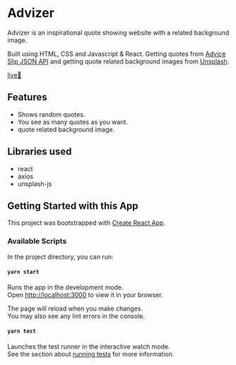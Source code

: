 # Advizer

Advizer is an inspirational quote showing website with a related background image.

Built using HTML, CSS and Javascript & React. Getting quotes from [Advice Slip JSON API](https://api.adviceslip.com/) and getting quote related background images from [Unsplash](https://unsplash.com/).

[live🚀](https://advizer.netlify.app/)

## Features

- Shows random quotes.
- You see as many quotes as you want.
- quote related background image.

## Libraries used

- react
- axios
- unsplash-js

## Getting Started with this App

This project was bootstrapped with [Create React App](https://github.com/facebook/create-react-app).

### Available Scripts

In the project directory, you can run:

#### `yarn start`

Runs the app in the development mode.\
Open [http://localhost:3000](http://localhost:3000) to view it in your browser.

The page will reload when you make changes.\
You may also see any lint errors in the console.

#### `yarn test`

Launches the test runner in the interactive watch mode.\
See the section about [running tests](https://facebook.github.io/create-react-app/docs/running-tests) for more information.
